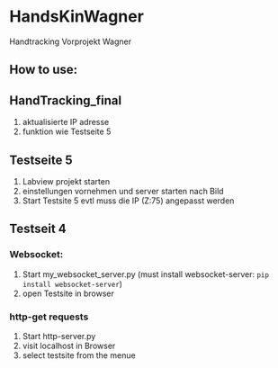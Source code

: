 # HandsKinWagner
Handtracking Vorprojekt Wagner

## How to use:

## HandTracking_final
  1. aktualisierte IP adresse
  2. funktion wie Testseite 5
## Testseite 5
  1. Labview projekt starten
  2. einstellungen vornehmen und server starten nach Bild
  3. Start Testsite 5 evtl muss die IP (Z:75) angepasst werden
## Testseit 4
### Websocket:
1. Start my_websocket_server.py  (must install websocket-server: `pip install websocket-server`)
2. open Testsite in browser

### http-get requests
1. Start http-server.py 
2. visit localhost in Browser
3. select testsite from the menue 
